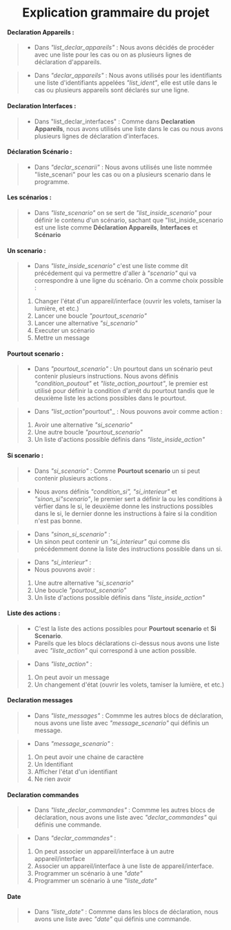 <h1 align = "center"> Explication grammaire du projet </h1>


#### Declaration Appareils : 
>  * Dans _"list_declar_appareils"_ : 
> Nous avons décidés de procéder avec une liste pour les cas ou on as plusieurs lignes de déclaration d'appareils.

> * Dans _"declar_appareils"_  :
> Nous avons utilisés pour les identifiants une liste d'identifiants appelées _"list_ident"_, elle est utile dans le cas ou plusieurs appareils sont déclarés sur une ligne.


#### Declaration Interfaces : 
> * Dans "list_declar_interfaces" :
> Comme dans **Declaration Appareils**, nous avons utilisés une liste dans le cas ou nous avons plusieurs lignes de déclaration d'interfaces.

#### Déclaration Scénario : 
> * Dans _"declar_scenarii"_ : 
> Nous avons utilisés une liste nommée "liste_scenari" pour les cas ou on a plusieurs scenario dans le programme.

#### Les scénarios : 
> * Dans _"liste_scenario"_ on se sert de _"list_inside_scenario"_ pour définir le contenu d'un scénario, sachant que "list_inside_scenario est une liste comme  **Déclaration Appareils**, **Interfaces** et **Scénario**


#### Un scenario : 
> * Dans _"liste_inside_scenario"_ c'est une liste comme dit précédement qui va permettre d'aller à _"scenario"_ qui va correspondre à une ligne du scénario.
> On a comme choix possible : 
> 1. Changer l'état d'un appareil/interface (ouvrir les volets, tamiser la lumière, et etc.)
>2. Lancer une boucle _"pourtout_scenario"_
>3. Lancer une alternative _"si_scenario"_
>4. Executer un scénario
>5. Mettre un message

#### Pourtout scenario : 
> * Dans _"pourtout_scenario"_ : 
> Un pourtout dans un scénario peut contenir plusieurs instructions.
> Nous avons définis _"condition_poutout"_ et _"liste_action_pourtout"_, le premier est utilisé pour définir la condition d'arrêt du pourtout tandis que le deuxième liste les actions possibles dans le pourtout.

> * Dans _"list_action_"pourtout"_ : 
> Nous pouvons avoir comme action : 
>1. Avoir une alternative _"si_scenario"_ 
>2. Une autre boucle _"pourtout_scenario"_
>3. Un liste d'actions possible définis dans _"liste_inside_action"_


#### Si scenario : 
> * Dans _"si_scenario"_ : 
> Comme  **Pourtout scenario** un si peut contenir plusieurs actions .

>* Nous avons définis _"condition_si",_ _"si_interieur"_ et _"sinon_si"scenario"_, le premier sert a définir la ou les conditions à vérfier dans le si, le deuxième donne les instructions possibles dans le si, le dernier donne les instructions à faire si la condition n'est pas bonne.

 > * Dans _"sinon_si_scenario"_ :
 > * Un sinon peut contenir un _"si_interieur"_ qui comme dis précédemment donne la liste des instructions possible dans un si.

 > * Dans _"si_interieur"_ :
 > * Nous pouvons avoir : 
> 1. Une autre alternative _"si_scenario"_
>2. Une boucle _"pourtout_scenario"_
>3. Un liste d'actions possible définis dans _"liste_inside_action"_


#### Liste des actions :
> *  C'est la liste des actions possibles pour **Pourtout scenario** et **Si Scenario**.
> *  Pareils que les blocs déclarations ci-dessus nous avons une liste avec _"liste_action"_ qui correspond à une action possible.

> * Dans _"liste_action"_ : 
>1. On peut avoir un message 
>2. Un changement d'état (ouvrir les volets, tamiser la lumière, et etc.)


#### Declaration messages
> * Dans _"liste_messages"_ : 
> Commme les autres blocs de déclaration, nous avons une liste avec _"message_scenario"_ qui définis un message.

> * Dans _"message_scenario"_ :
>1. On peut avoir une chaine de caractère
>2. Un Identifiant
>3. Afficher l'état d'un identifiant
>4. Ne rien avoir


#### Declaration commandes
> * Dans _"liste_declar_commandes"_ : 
> Commme les autres blocs de déclaration, nous avons une liste avec _"declar_commandes"_ qui définis une commande.

> * Dans _"declar_commandes"_ :
>1. On peut associer un appareil/interface à un autre appareil/interface
>2. Associer un appareil/interface à une liste de appareil/interface.
>3. Programmer un scénario à une _"date"_
>4. Programmer un scénario à une  _"liste_date"_

#### Date
> * Dans _"liste_date"_ : 
> Commme dans les blocs de déclaration, nous avons une liste avec _"date"_ qui définis une commande.
